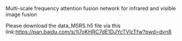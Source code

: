 Multi-scale frequency attention fusion network for infrared and visible image fusion

Please download the data_MSRS.h5 file via this link:https://pan.baidu.com/s/1j7oKHRC7dE1DJYcTVIcTfw?pwd=dvn8 
